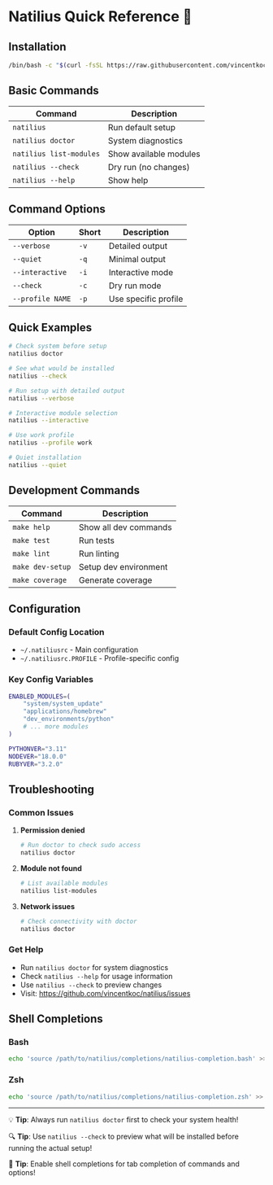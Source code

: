 # Natilius Quick Reference 🐚

## Installation
```bash
/bin/bash -c "$(curl -fsSL https://raw.githubusercontent.com/vincentkoc/natilius/main/install.sh)"
```

## Basic Commands

| Command | Description |
|---------|-------------|
| `natilius` | Run default setup |
| `natilius doctor` | System diagnostics |
| `natilius list-modules` | Show available modules |
| `natilius --check` | Dry run (no changes) |
| `natilius --help` | Show help |

## Command Options

| Option | Short | Description |
|--------|-------|-------------|
| `--verbose` | `-v` | Detailed output |
| `--quiet` | `-q` | Minimal output |
| `--interactive` | `-i` | Interactive mode |
| `--check` | `-c` | Dry run mode |
| `--profile NAME` | `-p` | Use specific profile |

## Quick Examples

```bash
# Check system before setup
natilius doctor

# See what would be installed
natilius --check

# Run setup with detailed output
natilius --verbose

# Interactive module selection
natilius --interactive

# Use work profile
natilius --profile work

# Quiet installation
natilius --quiet
```

## Development Commands

| Command | Description |
|---------|-------------|
| `make help` | Show all dev commands |
| `make test` | Run tests |
| `make lint` | Run linting |
| `make dev-setup` | Setup dev environment |
| `make coverage` | Generate coverage |

## Configuration

### Default Config Location
- `~/.natiliusrc` - Main configuration
- `~/.natiliusrc.PROFILE` - Profile-specific config

### Key Config Variables
```bash
ENABLED_MODULES=(
    "system/system_update"
    "applications/homebrew"
    "dev_environments/python"
    # ... more modules
)

PYTHONVER="3.11"
NODEVER="18.0.0"
RUBYVER="3.2.0"
```

## Troubleshooting

### Common Issues

1. **Permission denied**
   ```bash
   # Run doctor to check sudo access
   natilius doctor
   ```

2. **Module not found**
   ```bash
   # List available modules
   natilius list-modules
   ```

3. **Network issues**
   ```bash
   # Check connectivity with doctor
   natilius doctor
   ```

### Get Help
- Run `natilius doctor` for system diagnostics
- Check `natilius --help` for usage information
- Use `natilius --check` to preview changes
- Visit: https://github.com/vincentkoc/natilius/issues

## Shell Completions

### Bash
```bash
echo 'source /path/to/natilius/completions/natilius-completion.bash' >> ~/.bashrc
```

### Zsh
```bash
echo 'source /path/to/natilius/completions/natilius-completion.zsh' >> ~/.zshrc
```

---

💡 **Tip**: Always run `natilius doctor` first to check your system health!

🔍 **Tip**: Use `natilius --check` to preview what will be installed before running the actual setup!

🚀 **Tip**: Enable shell completions for tab completion of commands and options!

